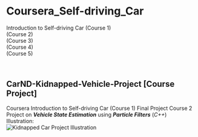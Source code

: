 # Coursera_Self-driving_Car
Introduction to Self-driving Car (Course 1)  
(Course 2)  
(Course 3)  
(Course 4)  
(Course 5)  

</br> <!--blank line-->

## CarND-Kidnapped-Vehicle-Project [Course Project]
Coursera Introduction to Self-driving Car (Course 1) Final Project 
Course 2 Project on _**Vehicle State Estimation**_ using _**Particle Filters**_ (_C++_)  
Illustration:  
![Kidnapped Car Project Illustration](/CarND-Kidnapped-Vehicle-Project/Kidnapped-car-project-illustration.png)

